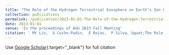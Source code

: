 ```yaml
---
title: "The Role of the Hydrogen Terrestrial Exosphere on Earth’s Ion Outflow"
collection: publications
permalink: /publication/2023-01-01-The-Role-of-the-Hydrogen-Terrestrial-Exosphere-on-Earths-Ion-Outflow
date: 2023-01-01
venue: 'In the proceedings of AGU 2023 Fall Meeting'
citation: ' MY Lin,  G Cucho-Padin,  E Rojas,  P Silva, &quot;The Role of the Hydrogen Terrestrial Exosphere on Earth’s Ion Outflow.&quot; In the proceedings of AGU 2023 Fall Meeting, 2023.'
---
```

Use [Google Scholar](https://scholar.google.com/scholar?q=The+Role+of+the+Hydrogen+Terrestrial+Exosphere+on+Earth’s+Ion+Outflow){:target="_blank"} for full citation